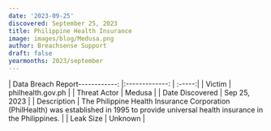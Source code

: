 ```yaml
---
date: '2023-09-25'
discovered: September 25, 2023
title: Philippine Health Insurance
image: images/blog/Medusa.png
author: Breachsense Support
draft: false
yearmonths: 2023/september
---
```


| Data Breach Report------------:     |:-------------:    | :-----:|
| Victim      | philhealth.gov.ph      | 
| Threat Actor      | Medusa      | 
| Date Discovered      | Sep 25, 2023      | 
| Description      | The Philippine Health Insurance Corporation (PhilHealth) was established in 1995 to provide universal health insurance in the Philippines.      | 
| Leak Size      | Unknown      | 

